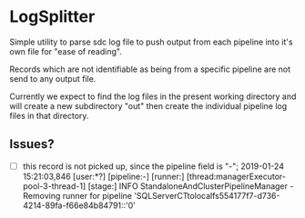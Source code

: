 # LogSplitter 

Simple utility to parse sdc log file to push output from each pipeline into it's own file for "ease of reading".

Records which are not identifiable as being from a specific pipeline are not send to any output file. 

Currently we expect to find the log files in the present working directory and will create a new subdirectory
"out" then create the individual pipeline log files in that directory.

## Issues? 
-[ ] this record is not picked up, since the pipeline field is "-";
     2019-01-24 15:21:03,846 [user:*?] [pipeline:-] [runner:] [thread:managerExecutor-pool-3-thread-1] [stage:] INFO  StandaloneAndClusterPipelineManager - Removing runner for pipeline 'SQLServerCTtolocalfs554177f7-d736-4214-89fa-f66e84b84791::'0'